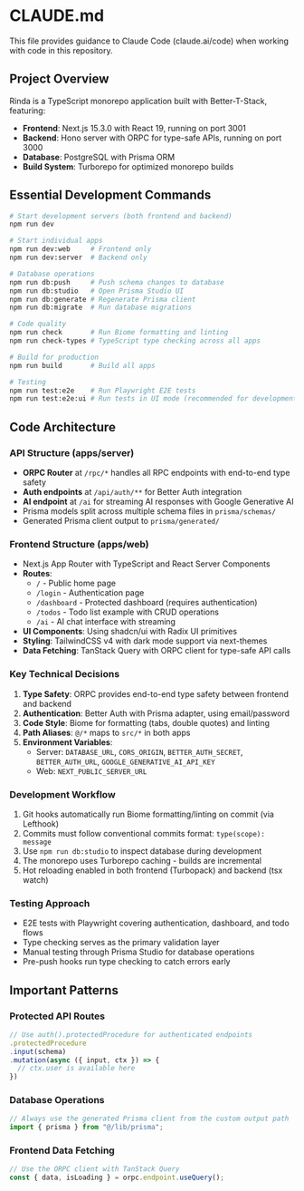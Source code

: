 # CLAUDE.md

This file provides guidance to Claude Code (claude.ai/code) when working with code in this repository.

## Project Overview

Rinda is a TypeScript monorepo application built with Better-T-Stack, featuring:
- **Frontend**: Next.js 15.3.0 with React 19, running on port 3001
- **Backend**: Hono server with ORPC for type-safe APIs, running on port 3000
- **Database**: PostgreSQL with Prisma ORM
- **Build System**: Turborepo for optimized monorepo builds

## Essential Development Commands

```bash
# Start development servers (both frontend and backend)
npm run dev

# Start individual apps
npm run dev:web     # Frontend only
npm run dev:server  # Backend only

# Database operations
npm run db:push     # Push schema changes to database
npm run db:studio   # Open Prisma Studio UI
npm run db:generate # Regenerate Prisma client
npm run db:migrate  # Run database migrations

# Code quality
npm run check       # Run Biome formatting and linting
npm run check-types # TypeScript type checking across all apps

# Build for production
npm run build       # Build all apps

# Testing
npm run test:e2e    # Run Playwright E2E tests
npm run test:e2e:ui # Run tests in UI mode (recommended for development)
```

## Code Architecture

### API Structure (apps/server)
- **ORPC Router** at `/rpc/*` handles all RPC endpoints with end-to-end type safety
- **Auth endpoints** at `/api/auth/**` for Better Auth integration
- **AI endpoint** at `/ai` for streaming AI responses with Google Generative AI
- Prisma models split across multiple schema files in `prisma/schemas/`
- Generated Prisma client output to `prisma/generated/`

### Frontend Structure (apps/web)
- Next.js App Router with TypeScript and React Server Components
- **Routes**:
  - `/` - Public home page
  - `/login` - Authentication page
  - `/dashboard` - Protected dashboard (requires authentication)
  - `/todos` - Todo list example with CRUD operations
  - `/ai` - AI chat interface with streaming
- **UI Components**: Using shadcn/ui with Radix UI primitives
- **Styling**: TailwindCSS v4 with dark mode support via next-themes
- **Data Fetching**: TanStack Query with ORPC client for type-safe API calls

### Key Technical Decisions
1. **Type Safety**: ORPC provides end-to-end type safety between frontend and backend
2. **Authentication**: Better Auth with Prisma adapter, using email/password
3. **Code Style**: Biome for formatting (tabs, double quotes) and linting
4. **Path Aliases**: `@/*` maps to `src/*` in both apps
5. **Environment Variables**:
   - Server: `DATABASE_URL`, `CORS_ORIGIN`, `BETTER_AUTH_SECRET`, `BETTER_AUTH_URL`, `GOOGLE_GENERATIVE_AI_API_KEY`
   - Web: `NEXT_PUBLIC_SERVER_URL`

### Development Workflow
1. Git hooks automatically run Biome formatting/linting on commit (via Lefthook)
2. Commits must follow conventional commits format: `type(scope): message`
3. Use `npm run db:studio` to inspect database during development
4. The monorepo uses Turborepo caching - builds are incremental
5. Hot reloading enabled in both frontend (Turbopack) and backend (tsx watch)

### Testing Approach
- E2E tests with Playwright covering authentication, dashboard, and todo flows
- Type checking serves as the primary validation layer
- Manual testing through Prisma Studio for database operations
- Pre-push hooks run type checking to catch errors early

## Important Patterns

### Protected API Routes
```typescript
// Use auth().protectedProcedure for authenticated endpoints
.protectedProcedure
.input(schema)
.mutation(async ({ input, ctx }) => {
  // ctx.user is available here
})
```

### Database Operations
```typescript
// Always use the generated Prisma client from the custom output path
import { prisma } from "@/lib/prisma";
```

### Frontend Data Fetching
```typescript
// Use the ORPC client with TanStack Query
const { data, isLoading } = orpc.endpoint.useQuery();
```